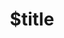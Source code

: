 ---
title: $title
second_title: Aspose.3D for .NET API Reference
description: $description
type: docs
weight: $weight
url: /fa/net/$ref/
---